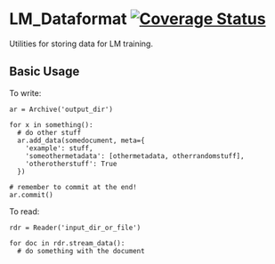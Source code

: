 # LM_Dataformat [![Coverage Status](https://coveralls.io/repos/github/leogao2/lm_dataformat/badge.svg?branch=master)](https://coveralls.io/github/leogao2/lm_dataformat?branch=master)

Utilities for storing data for LM training.


## Basic Usage

To write:

```
ar = Archive('output_dir')

for x in something():
  # do other stuff
  ar.add_data(somedocument, meta={
    'example': stuff,
    'someothermetadata': [othermetadata, otherrandomstuff],
    'otherotherstuff': True
  })

# remember to commit at the end!
ar.commit()
```

To read:

```
rdr = Reader('input_dir_or_file')

for doc in rdr.stream_data():
  # do something with the document
```
